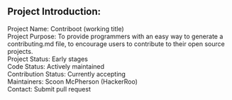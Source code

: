 Project Introduction:
---------------------
Project Name: Contriboot (working title)  
Project Purpose: To provide programmers with an easy way to generate a contributing.md file, to encourage users to contribute to their open source projects.  
Project Status: Early stages  
Code Status: Actively maintained  
Contribution Status: Currently accepting  
Maintainers: Scoon McPherson (HackerRoo)  
Contact: Submit pull request  
